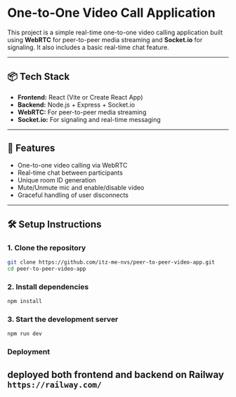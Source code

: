 # One-to-One Video Call Application

This project is a simple real-time one-to-one video calling application built using **WebRTC** for peer-to-peer media streaming and **Socket.io** for signaling. It also includes a basic real-time chat feature.

---

## 📦 Tech Stack

- **Frontend:** React (Vite or Create React App)
- **Backend:** Node.js + Express + Socket.io
- **WebRTC:** For peer-to-peer media streaming
- **Socket.io:** For signaling and real-time messaging

---

## 🚀 Features

- One-to-one video calling via WebRTC
- Real-time chat between participants
- Unique room ID generation
- Mute/Unmute mic and enable/disable video
- Graceful handling of user disconnects

---

## 🛠️ Setup Instructions

### 1. Clone the repository

```bash
git clone https://github.com/itz-me-nvs/peer-to-peer-video-app.git
cd peer-to-peer-video-app


```

### 2. Install dependencies

```bash
npm install
```

### 3. Start the development server

```bash
npm run dev
```


### Deployment

deployed both frontend and backend on Railway ```https://railway.com/```
---


